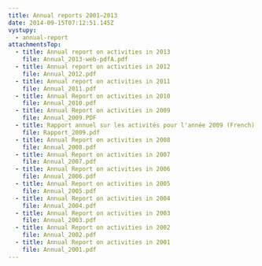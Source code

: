 ```yaml
---
title: Annual reports 2001—2013
date: 2014-09-15T07:12:51.145Z
vystupy:
  - annual-report
attachmentsTop:
  - title: Annual report on activities in 2013
    file: Annual_2013-web-pdfA.pdf
  - title: Annual report on activities in 2012
    file: Annual_2012.pdf
  - title: Annual report on activities in 2011
    file: Annual_2011.pdf
  - title: Annual Report on activities in 2010
    file: Annual_2010.pdf
  - title: Annual Report on activities in 2009
    file: Annual_2009.PDF
  - title: Rapport annuel sur les activités pour l'année 2009 (French)
    file: Rapport_2009.pdf
  - title: Annual Report on activities in 2008
    file: Annual_2008.pdf
  - title: Annual Report on activities in 2007
    file: Annual_2007.pdf
  - title: Annual Report on activities in 2006
    file: Annual_2006.pdf
  - title: Annual Report on activities in 2005
    file: Annual_2005.pdf
  - title: Annual Report on activities in 2004
    file: Annual_2004.pdf
  - title: Annual Report on activities in 2003
    file: Annual_2003.pdf
  - title: Annual Report on activities in 2002
    file: Annual_2002.pdf
  - title: Annual Report on activities in 2001
    file: Annual_2001.pdf
---
```

